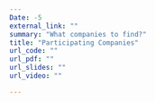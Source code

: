 ```yaml
---
Date: -5
external_link: ""
summary: "What companies to find?"
title: "Participating Companies"
url_code: ""
url_pdf: ""
url_slides: ""
url_video: ""

---
```

